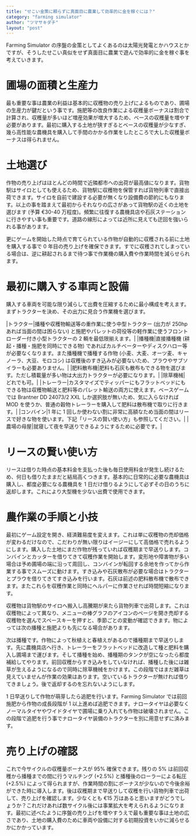 ```yaml
---
title: "せこい金策に頼らずに真面目に農業して効率的に金を稼ぐには？"
category: "farming simulator"
author: "ツマサキダチ"
layout: "post"
---
```

Farming Simulator の序盤の金策としてよくあるのは太陽光発電とかハウスとかですが、そうしたせこい真似をせず真面目に農業で遊んで効率的に金を稼ぐ事を考えていきます。

# 圃場の面積と生産力

最も重要な事は農業の利益は基本的に収穫物の売り上げによるものであり、圃場の生産力が鍵だという事です。施肥等の改良作業による収穫量ボーナスは割合で計算され、収穫量が多いほど増産効果が増大するため、ベースの収穫量を増やす必要があります。最初に購入する土地が狭すぎるとベースの収穫量が少なすぎ、幾ら高性能な農機具を購入して手間のかかる作業をしたところで大した収穫量ボーナスは得られません。

# 土地選び

作物の売り上げはほとんどの時間で近隣都市への出荷が最高値になります。貨物駅はサイロとしても使えるため、貨物駅に収穫物を保管すれば貨物列車で直接出荷できます。サイロを自前で建設する必要が無くなり設備費の節約にもなります。以上の事を踏まえて最初からそれなりの広さがあって貨物駅の近くの土地を選びます (予算 €30-40 万程度)。頻繁に往復する農機具店や石灰ステーションに行きやすい事も重要です。道路の線形によっては近所に見えても迂回を強いられる事があります。

更にゲームを開始した時点で育てられている作物が自動的に収穫される前に土地を購入する事で 0 年目の売り上げを確保できます。すでに収穫されてしまっている場合は、逆に耕起されるまで待つ事で作業機の購入費や作業時間を減らせられます。

# 最初に購入する車両と設備

購入する車両を可能な限り減らして出費を圧縮するために最小構成を考えます。まずトラクターを決め、その出力に見合う作業機を選びます。

|トラクター|播種や収穫物輸送等の重作業に使う中型トラクター (出力が 250hp あれば当面の間は困らない) と施肥やパレットの荷役等の軽作業に使うフロントローダー付き小型トラクターの 2 輌を最低限揃えます。|
|播種機|直接播種機 (耕起・播種・施肥を同時にできる物) であればカルチベーターやディスクハロー等が必要なくなります。また播種機で播種する作物 (小麦、大麦、オーツ麦、キャノーラ、大豆、モロコシ) は収穫後のすき込みが必要ないため、プラウやサブソイラーも必要ありません。|
|肥料散布機|肥料も石灰も散布もできる物を選びます。ただし積載量が多い物は大出力トラクターが必要になります。|
|除草機械|どれでも可。|
|トレーラー|カスタマイズでティッパーにもフラットベッドにもできる物は収穫物輸送と肥料等のパレット輸送の両方に使えます。ベースゲームでは Brantner DD 24073/2 XXL しか選択肢が無いため、気に入らなければ MOD を使うか、普通の穀物トレーラーを購入して肥料は散布機で取りに行きます。|
|コンバイン|1 年に 1 回しか使わない割に非常に高額なため当面の間はリースで好きな物を使います。下記「リースの賢い使い方」も参照してください。|
|農場の母屋|就寝して夜を早送りできるようにするために必要です。|

# リースの賢い使い方

リースは借りた時点の基本料金を支払った後も毎日使用料金が発生し続けるため、何日も借りたままだと結局高くつきます。基本的に日常的に必要な農機具は購入し、都度必要になる農機具を 1 日だけ借りるようにして必ずその日のうちに返却します。これにより大型機を少ない出費で使用できます。

# 農作業の手順と小技

最初にゲーム設定を開き、経済難易度を変えます。これは単に収穫物の売却価格が変わるだけなので、こだわりが無い限りはイージーにして高価格で売れるようにします。購入した土地にまだ作物が残っていれば収穫期まで早送りします。コンバインとカッターを借りてきて収穫作業を開始します。変形地や障害物が多い場合は予め圃場の端に沿って周回し、コンバインが転回する余地を作ってから作業する事でスムーズに動けます。すき込みや石灰散布が必要な場合はトラクターとプラウを借りてきてすき込みを行います。石灰は前述の肥料散布機で散布できます。またこれらを収穫作業と同時にヘルパーに作業させれば時間短縮になります。

収穫物は貨物駅のサイロへ搬入し高騰期が来たら貨物列車で出荷します。これは収穫物によって異なり、メニューの棒グラフのアイコンのページを開き売却する収穫物を選んでスペースキーを押すと、季節ごとの変動が確認できます。物によっては次の播種と施肥よりも先になる場合があります。

次は播種です。作物によって秋植えと春植えがあるので播種期まで早送りします。先に農機具店へ行き、トレーラーをフラットベッドに改造して種と肥料を購入し圃場まで運びます。そして播種を始め、播種期のタンクが空になったら都度補給してやります。前回収穫からすき込みをしていなければ、播種した後には雑草が生えるようになるので同時に除草機械をかけます。この段階ではまだ雑草は見えていませんが作業の効果はあります。空いているトラクターが無ければ借りてきましょう。後で返却するのを忘れないようにします。

1 日早送りして作物が萌芽したら追肥を行います。Farming Simulator では前回施肥から作物の成長段階が 1 以上進めば追肥できます。ナロータイヤは必要なくノーマルタイヤやワイドタイヤで圃場に乗り入れても作物は破壊されません。この段階で追肥を行う事でナロータイヤ装備のトラクターを別に用意せずに済みます。

# 売り上げの確認

これで今サイクルの収穫量ボーナスが 95% 確保できます。残りの 5% は前回収穫から播種までの間に行うマルチング (+2.5%) と播種後のローラーによる転圧 (+2.5%) によって得られますが、作業時間の割にボーナスが少ないので今後余裕ができた時に導入します。後は収穫期まで早送りして収穫を行い貨物列車で出荷して、売り上げを確認します。少なくとも €15 万はあると思いますがどうでしょうか？これだけあれば数サイクル後には事業拡大を考えられるようになります。最初に述べたように序盤の売り上げを増やすうえで最も重要な事は土地の広さであり、土地の購入費のために車両や設備に対する初期投資をいかに減らせるかにかかっています。
